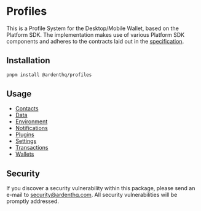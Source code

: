 # Profiles

This is a Profile System for the Desktop/Mobile Wallet, based on the Platform SDK. The implementation makes use of various Platform SDK components and adheres to the contracts laid out in the [specification](/docs/specification.md).

## Installation

```bash
pnpm install @ardenthq/profiles
```

## Usage

- [Contacts](/docs/profiles/contacts.md)
- [Data](/docs/profiles/data.md)
- [Environment](/docs/profiles/environment.md)
- [Notifications](/docs/profiles/notifications.md)
- [Plugins](/docs/profiles/plugins.md)
- [Settings](/docs/profiles/settings.md)
- [Transactions](/docs/profiles/transactions.md)
- [Wallets](/docs/profiles/wallets.md)

## Security

If you discover a security vulnerability within this package, please send an e-mail to [security@ardenthq.com](mailto:security@ardenthq.com). All security vulnerabilities will be promptly addressed.
